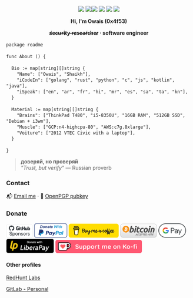 <p align="center">
<img src="https://media.tenor.com/8PlnT9rtCScAAAAi/mew-pokemon.gif" width="75"/> <img src="https://i.pinimg.com/originals/e9/38/d1/e938d18fc07a3ffd16b4864ef2f1308f.gif" width="50"/><img src="https://66.media.tumblr.com/tumblr_ma4fsg8aDZ1rfjowdo1_500.gif" width="60"/> <img src="https://media.tenor.com/0GRl16naN8YAAAAj/pokemon-nintendo.gif" width="65"/> <img src="https://pa1.aminoapps.com/6191/1d2177e5d746c7c38a2d99ae1f25deb373874d86_00.gif" width="70"/> <img src="https://38.media.tumblr.com/94e9f3d457a2916b99fd0cecc0793039/tumblr_n9e0clg7821s3bc1no1_500.gif" width="70"/>
</p>

<p align="center">
  <b size="1">Hi, I'm Owais (0x4f53)</b>
</p>
<p align="center">
  <b>s̸e̵c̵u̶r̴i̵t̷y̵ ̶r̴e̷s̴e̶a̶r̸c̴h̷e̵r̷ ⋅ software engineer</b>
</p>


```golang
package readme

func About () {

  Bio := map[string][]string {
    "Name": ["Owais", "Shaikh"],
    "iCodeIn": ["golang", "rust", "python", "c", "js", "kotlin", "java"],
    "iSpeak": ["en", "ar", "fr", "hi", "mr", "es", "sa", "ta", "kn"],
  }

  Material := map[string][]string {
    "Brains": ["ThinkPad T480", "i5-8350U", "16GB RAM", "512GB SSD", "Debian + i3wm"],
    "Muscle": ["GCP:n4-highcpu-80", "AWS:c7g.8xlarge"],
    "Voiture": ["2012 VTEC Civic with a laptop"],
  }

}
```

> <b>доверяй, но проверяй</b>
> <br/> _"Trust, but verify"_ — Russian proverb

### Contact
📬 [Email me](mailto:me@0x4f.in)
 ⋅ 
🔏 <a href="https://keys.openpgp.org/vks/v1/by-fingerprint/5B4877332829B7F48ABEC1CBCA2D14E0F9F73BA8">OpenPGP pubkey</a>

### Donate
<a href="https://github.com/sponsors/0x4f53/"><img src="donation_badges/sponsors.png" alt="GitHub Sponsors" width="72"/></a>
<a href="https://www.paypal.me/0x4f"><img src="donation_badges/paypal.png" alt="PayPal" width="90"/></a>
<a href="https://buymeacoffee.com/0x4f"><img src="donation_badges/bmac.png" alt="Buy Me A Coffee" 
 width="136"/></a>
<a href=bitcoin.md><img src="donation_badges/bitcoin.png" alt="Bitcoin address" width="100"/></a>
<a href="https://raw.githubusercontent.com/0x4f53/0x4f53.github.io/master/assets/upi_code.png"><img src="donation_badges/gpay.png" alt="GPay" width="75"/></a>
<a href="https://liberapay.com/0x4f53"><img src="donation_badges/liberapay.png" alt="LiberaPay"  width="130"/></a>
<a href="https://ko-fi.com/o_0x4f"><img src="donation_badges/kofi.png" alt="Ko-Fi"  width="235"/></a>

#### Other profiles
[RedHunt Labs](https://github.com/owais-redhunt)

[GitLab - Personal](https://gitlab.com/ThomasCat)

